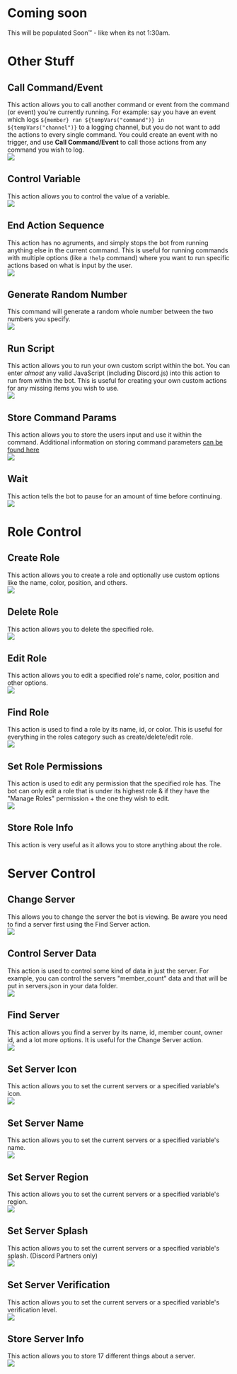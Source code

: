 # Coming soon
This will be populated Soon™ - like when its not 1:30am.

# Other Stuff

## Call Command/Event
This action allows you to call another command or event from the command (or event) you're currently running. For example: say you have an event which logs `${member} ran ${tempVars("command")} in ${tempVars("channel")}` to a logging channel, but you do not want to add the actions to every single command. You could create an event with no trigger, and use **Call Command/Event** to call those actions from any command you wish to log.  
![](https://raw.githubusercontent.com/Silversunset01/dbm/master/screenshots/actions/callcommandevent.PNG)  

## Control Variable
This action allows you to control the value of a variable.  
![](https://raw.githubusercontent.com/Silversunset01/dbm/master/screenshots/actions/controlvariable.PNG)  

## End Action Sequence
This action has no agruments, and simply stops the bot from running anything else in the current command. This is useful for running commands with multiple options (like a `!help` command) where you want to run specific actions based on what is input by the user.  
![](https://raw.githubusercontent.com/Silversunset01/dbm/master/screenshots/actions/endactionsequence.PNG)  

## Generate Random Number
This command will generate a random whole number between the two numbers you specify.  
![](https://raw.githubusercontent.com/Silversunset01/dbm/master/screenshots/actions/generaterandomnumber.PNG)  

## Run Script
This action allows you to run your own custom script within the bot. You can enter *almost* any valid JavaScript (including Discord.js) into this action to run from within the bot. This is useful for creating your own custom actions for any missing items you wish to use.  
![](https://raw.githubusercontent.com/Silversunset01/dbm/master/screenshots/actions/runscript.PNG)  

## Store Command Params
This action allows you to store the users input and use it within the command. Additional information on storing command parameters [can be found here](https://silversunset.net/dbm/tutorials#data-store-command-parameters)  
![](https://raw.githubusercontent.com/Silversunset01/dbm/master/screenshots/actions/storecommandparams.PNG)  

## Wait
This action tells the bot to pause for an amount of time before continuing.  
![](https://raw.githubusercontent.com/Silversunset01/dbm/master/screenshots/actions/wait.PNG)  

# Role Control
## Create Role
This action allows you to create a role and optionally use custom options like the name, color, position, and others.  
![](https://i.need.dbm-support.site/g6p6.png)

## Delete Role
This action allows you to delete the specified role.  
![](https://i.need.dbm-support.site/zxtw.png)

## Edit Role
This action allows you to edit a specified role's name, color, position and other options.  
![](https://i.need.dbm-support.site/zxm4.png)

## Find Role
This action is used to find a role by its name, id, or color. This is useful for everything in the roles category such as create/delete/edit role.  
![](https://i.need.dbm-support.site/a3rj.png)

## Set Role Permissions
This action is used to edit any permission that the specified role has. The bot can only edit a role that is under its highest role & if they have the "Manage Roles" permission + the one they wish to edit.  
![](https://i.need.dbm-support.site/s6o4.png)

## Store Role Info
This action is very useful as it allows you to store anything about the role.  

# Server Control
## Change Server
This allows you to change the server the bot is viewing. Be aware you need to find a server first using the Find Server action.  
![](https://i.need.dbm-support.site/nfdt.png)

## Control Server Data
This action is used to control some kind of data in just the server. For example, you can control the servers "member_count" data and that will be put in servers.json in your data folder.  
![](https://i.need.dbm-support.site/ppf7.png)

## Find Server
This action allows you find a server by its name, id, member count, owner id, and a lot more options. It is useful for the Change Server action.  
![](https://i.need.dbm-support.site/xez4.png)

## Set Server Icon
This action allows you to set the current servers or a specified variable's icon.  
![](https://i.need.dbm-support.site/g4fq.png)

## Set Server Name
This action allows you to set the current servers or a specified variable's name.  
![](https://i.need.dbm-support.site/xtxa.png)

## Set Server Region
This action allows you to set the current servers or a specified variable's region.  
![](https://i.need.dbm-support.site/7r2c.png)

## Set Server Splash
This action allows you to set the current servers or a specified variable's splash. (Discord Partners only)  
![](https://i.need.dbm-support.site/vodp.png)

## Set Server Verification
This action allows you to set the current servers or a specified variable's verification level.  
![](https://i.need.dbm-support.site/7scf.png)

## Store Server Info
This action allows you to store 17 different things about a server.  
![](https://i.need.dbm-support.site/jbv6.png)
